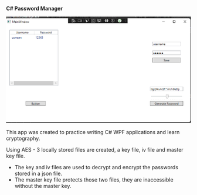 **C# Password Manager**

![Preview of Current App](AN17QCk.png)


This app was created to practice writing C# WPF applications and learn cryptography.

Using AES - 3 locally stored files are created, a key file, iv file and master key file.
- The key and iv files are used to decrypt and encrypt the passwords stored in a json file.
- The master key file protects those two files, they are inaccessible without the master key.
